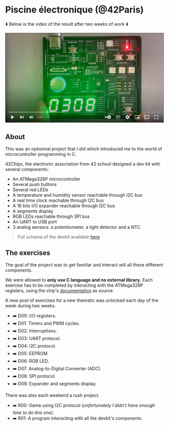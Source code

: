# Piscine électronique (@42Paris)

⬇️  Below is the video of the result after two weeks of work  ⬇️

[![Watch the video](https://github.com/llefranc/42_piscine_electronique/blob/main/youtube_screen.png)](https://youtu.be/Q54Xc41ZGNc)

## About

This was an optionnal project that I did which introduced me to the world of microcontroller programming in C. 

42Chips, the electronic association from 42 school designed a dev kit with several components:
- An ATMega328P microcontroller
- Several push buttons
- Several red LEDs
- A temperature and humidity sensor reachable through I2C bus
- A real time clock reachable through I2C bus
- A 16 bits I/O expander reachable through I2C bus
- A segments display
- RGB LEDs reachable through SPI bus
- An UART to USB port
- 3 analog sensors: a potentiometer, a light detector and a NTC

> Full schema of the devkit available [here][2]

## The exercises

The goal of the project was to get familiar and interact will all these different components.  

We were allowed to **only use C language and no external library**. Each exercise has to be completed by interacting with the ATMega328P registers, using the chip's [documentation][1] as source.  

A new pool of exercises for a new thematic was unlocked each day of the week during two weeks.

- ➡️ D00: I/O registers.
- ➡️ D01: Timers and PWM cycles.
- ➡️ D02: Interruptions.
- ➡️ D03: UART protocol.
- ➡️ D04: I2C protocol.
- ➡️ D05: EEPROM.
- ➡️ D06: RGB LED.
- ➡️ D07: Analog-to-Digital Converter (ADC).
- ➡️ D08: SPI protocol.
- ➡️ D09: Expander and segments display.

There was also each weekend a rush project.

- ➡️ R00: Game using I2C protocol *(unfortunately I didn't have enough time to do this one)*.
- ➡️ R01: A program interacting with all the devkit's components.

[1]: file:///mnt/nfs/homes/llefranc/Downloads/ATMEGA48A.PDF
[2]: https://github.com/llefranc/42_piscine_electronique/blob/main/devkit_schema.pdf
